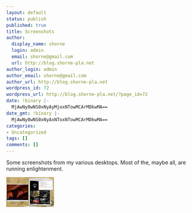 ```yaml
---
layout: default
status: publish
published: true
title: Screenshots
author:
  display_name: shorne
  login: admin
  email: shorne@gmail.com
  url: http://blog.shorne-pla.net
author_login: admin
author_email: shorne@gmail.com
author_url: http://blog.shorne-pla.net
wordpress_id: 72
wordpress_url: http://blog.shorne-pla.net/?page_id=72
date: !binary |-
  MjAwNy0wNS0xNyAyMjoxNTowMCArMDkwMA==
date_gmt: !binary |-
  MjAwNy0wNS0xNyAxNToxNTowMCArMDkwMA==
categories:
- Uncategorized
tags: []
comments: []
---
```

<p>Some screenshots from my various desktops.  Most of the, maybe all, are running enlightenment.</p>
<p><a href="/content/2007/05/screenshot.png" title="Screener 5-16"><img src="/content/2007/05/screenshot.thumbnail.png" alt="Screener 5-16" /></a></p>
